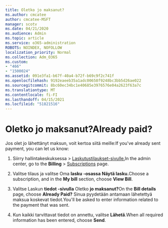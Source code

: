 ```yaml
---
title: Oletko jo maksanut?
ms.author: cmcatee
author: cmcatee-MSFT
manager: scotv
ms.date: 04/21/2020
ms.audience: Admin
ms.topic: article
ms.service: o365-administration
ROBOTS: NOINDEX, NOFOLLOW
localization_priority: Normal
ms.collection: Adm_O365
ms.custom:
- "466"
- "1500024"
ms.assetid: 091e3fa1-b67f-40a4-b72f-b69c9f2c741f
ms.openlocfilehash: 9192eaeeb35a1adc00658f9248bc3bb5d26ae022
ms.sourcegitcommit: 8bc60ec34bc1e40685e3976576e04a2623f63a7c
ms.translationtype: MT
ms.contentlocale: fi-FI
ms.lasthandoff: 04/15/2021
ms.locfileid: "51821516"
---
```

# <a name="already-paid"></a><span data-ttu-id="91b9b-102">Oletko jo maksanut?</span><span class="sxs-lookup"><span data-stu-id="91b9b-102">Already paid?</span></span>

<span data-ttu-id="91b9b-103">Jos olet jo lähettänyt maksun, voit kertoa siitä meille:</span><span class="sxs-lookup"><span data-stu-id="91b9b-103">If you've already sent payment, you can let us know:</span></span>
  
1. <span data-ttu-id="91b9b-104">Siirry hallintakeskuksessa  \> [Laskutustilaukset-sivulle.](https://go.microsoft.com/fwlink/p/?linkid=842054)</span><span class="sxs-lookup"><span data-stu-id="91b9b-104">In the admin center, go to the **Billing** \> [Subscriptions](https://go.microsoft.com/fwlink/p/?linkid=842054) page.</span></span>

2. <span data-ttu-id="91b9b-105">Valitse tilaus ja valitse Oma **lasku -osassa** **Näytä lasku.**</span><span class="sxs-lookup"><span data-stu-id="91b9b-105">Choose a subscription, and in the **My bill** section, choose **View Bill**.</span></span>

3. <span data-ttu-id="91b9b-106">Valitse Laskun **tiedot -sivulla** Oletko **jo maksanut?**</span><span class="sxs-lookup"><span data-stu-id="91b9b-106">On the **Bill details** page, choose **Already Paid?**</span></span> <span data-ttu-id="91b9b-107">Sinua pyydetään antamaan lähetettyä maksua koskevat tiedot.</span><span class="sxs-lookup"><span data-stu-id="91b9b-107">You'll be asked to enter information related to the payment that was sent.</span></span>

4. <span data-ttu-id="91b9b-108">Kun kaikki tarvittavat tiedot on annettu, valitse **Lähetä**.</span><span class="sxs-lookup"><span data-stu-id="91b9b-108">When all required information has been entered, choose **Send**.</span></span>